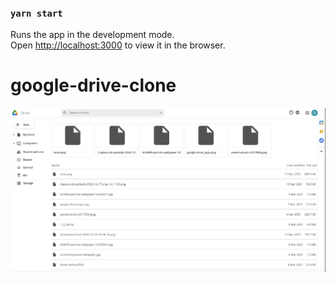 

### `yarn start`

Runs the app in the development mode.\
Open [http://localhost:3000](http://localhost:3000) to view it in the browser.


<h1>google-drive-clone</h1>

<img src="https://github.com/muhal24/google-drive-clone/blob/main/screenshot/1.png" width="auto" height="auto">
